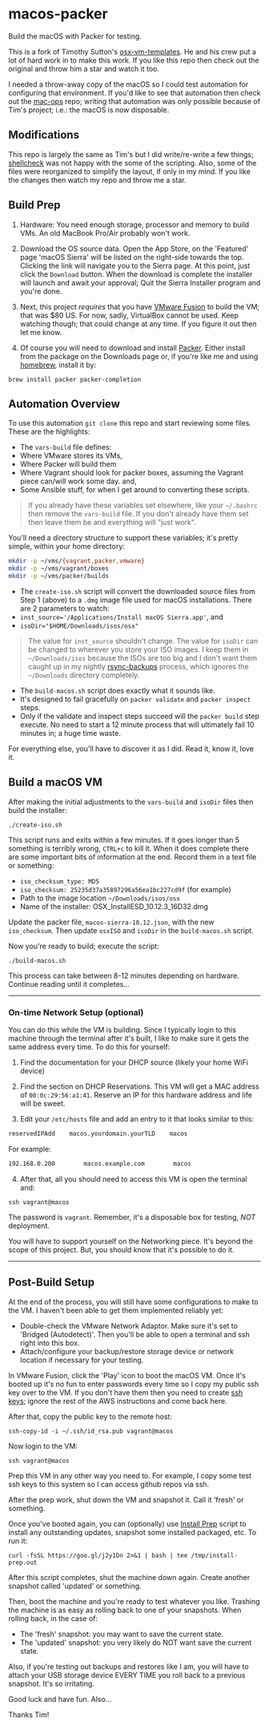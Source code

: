 # macos-packer
Build the macOS with Packer for testing.

This is a fork of Timothy Sutton's [osx-vm-templates]. He and his crew put a lot of hard work in to make this work. If you like this repo then check out the original and throw him a star and watch it too. 

I needed a throw-away copy of the macOS so I could test automation for configuring that environment. If you'd like to see that automation then check out the [mac-ops] repo; writing that automation was only possible because of Tim's project; i.e.: the macOS is now disposable.

## Modifications
This repo is largely the same as Tim's but I did write/re-write a few things; [shellcheck] was not happy with the some of the scripting. Also, some of the files were reorganized to simplify the layout, if only in my mind. If you like the changes then watch my repo and throw me a star.

## Build Prep
1) Hardware: You need enough storage, processor and memory to build VMs. An old MacBook Pro/Air probably won't work.

2) Download the OS source data. Open the App Store, on the 'Featured' page 'macOS Sierra' will be listed on the right-side towards the top. Clicking the link will navigate you to the Sierra page. At this point, just click the `Download` button. When the download is complete the installer will launch and await your approval; Quit the Sierra Installer program and you're done. 

3) Next, this project _requires_ that you have [VMware Fusion] to build the VM; that was $80 US. For now, sadly, VirtualBox cannot be used. Keep watching though; that could change at any time. If you figure it out then let me know.

4) Of course you will need to download and install [Packer]. Either install from the package on the Downloads page or, if you're like me and using [homebrew], install it by:

`brew install packer packer-completion`

## Automation Overview
To use this automation `git clone` this repo and start reviewing some files. These are the highlights:

* The `vars-build` file defines:
 * Where VMware stores its VMs, 
 * Where Packer will build them
 * Where Vagrant should look for packer boxes, assuming the Vagrant piece can/will work some day. and,
 * Some Ansible stuff, for when I get around to converting these scripts.
 
 > If you already have these variables set elsewhere, like your `~/.bashrc` then remove the `vars-build` file. If you don't already have them set then leave them be and everything will "just work". 

You'll need a directory structure to support these variables; it's pretty simple, within your home directory:

```bash
mkdir -p ~/vms/{vagrant,packer,vmware}
mkdir -p ~/vms/vagrant/boxes
mkdir -p ~/vms/packer/builds
```


* The `create-iso.sh` script will convert the downloaded source files from Step 1 (above) to a `.dmg` image file used for macOS installations. There are 2 parameters to watch:
 * `inst_source='/Applications/Install macOS Sierra.app'`, and
 * `isoDir="$HOME/Downloads/isos/osx"`

> The value for `inst_source` shouldn't change. The value for `isoDir` can be changed to wherever you store your ISO images. I keep them in `~/Downloads/isos` because the ISOs are too big and I don't want them caught up in my nightly [rsync-backups] process, which ignores the `~/Downloads` directory completely.  

* The `build-macos.sh` script does exactly what it sounds like.
 * It's designed to fail gracefully on `packer validate` and `packer inspect` steps.
 * Only if the validate and inspect steps succeed will the `packer build` step execute. No need to start a 12 minute process that will ultimately fail 10 minutes in; a huge time waste.

For everything else, you'll have to discover it as I did. Read it, know it, love it.

## Build a macOS VM
After making the initial adjustments to the `vars-build` and `isoDir` files then build the installer:

`./create-iso.sh` 

This script runs and exits within a few minutes. If it goes longer than 5 something is terribly wrong, `CTRL+c` to kill it. When it does complete there are some important bits of information at the end. Record them in a text file or something:

* `iso_checksum_type: MD5`
* `iso_checksum: 25235d37a35897296a56ea1bc227cd9f` (for example)
* Path to the image location `~/Downloads/isos/osx`
* Name of the installer: OSX_InstallESD_10.12.3_16D32.dmg

Update the packer file, `macos-sierra-10.12.json`, with the new `iso_checksum`. Then update `osxISO` and `isoDir` in the `build-macos.sh` script.

Now you're ready to build; execute the script:

`./build-macos.sh`

This process can take between 8-12 minutes depending on hardware. Continue reading until it completes...

***

### On-time Network Setup (optional)
You can do this while the VM is building. Since I typically login to this machine through the terminal after it's built, I like to make sure it gets the same address every time. To do this for yourself:

1) Find the documentation for your DHCP source (likely your home WiFi device) 

2) Find the section on DHCP Reservations. This VM will get a MAC address of `00:0c:29:56:a1:41`. Reserve an IP for this hardware address and life will be sweet.

3) Edit your `/etc/hosts` file and add an entry to it that looks similar to this:

```bash
reservedIPAdd    macos.yourdomain.yourTLD    macos
```

For example:

```bash
192.168.0.200        macos.example.com        macos
```

4) After that, all you should need to access this VM is open the terminal and:

`ssh vagrant@macos`

The password is `vagrant`. Remember, it's a disposable box for testing, _NOT_ deployment.

You will have to support yourself on the Networking piece. It's beyond the scope of this project. But, you should know that it's possible to do it.
***


## Post-Build Setup
At the end of the process, you will still have some configurations to make to the VM. I haven't been able to get them implemented reliably yet:

* Double-check the VMware Network Adaptor. Make sure it's set to 'Bridged (Autodetect)'. Then you'll be able to open a terminal and ssh right into this box.
* Attach/configure your backup/restore storage device or network location if necessary for your testing.

In VMware Fusion, click the 'Play' icon to boot the macOS VM. Once it's booted up it's no fun to enter passwords every time so I copy my public ssh key over to the VM. If you don't have them then you need to create [ssh keys]; ignore the rest of the AWS instructions and come back here. 

After that, copy the public key to the remote host:

`ssh-copy-id -i ~/.ssh/id_rsa.pub vagrant@macos`

Now login to the VM:

`ssh vagrant@macos`

Prep this VM in any other way you need to. For example, I copy some test ssh keys to this system so I can access github repos via ssh.

After the prep work, shut down the VM and snapshot it. Call it 'fresh' or something.

Once you've booted again, you can (optionally) use [Install Prep] script to install any outstanding updates, snapshot some installed packaged, etc. To run it:

`curl -fsSL https://goo.gl/j2y1Dn 2>&1 | bash | tee /tmp/install-prep.out`

After this script completes, shut the machine down again. Create another snapshot called 'updated' or something. 

Then, boot the machine and you're ready to test whatever you like. Trashing the machine is as easy as rolling back to one of your snapshots. When rolling back, in the case of:

* The 'fresh' snapshot: you may want to save the current state.
* The 'updated' snapshot: you very likely do NOT want save the current state.

Also, if you're testing out backups and restores like I am, you will have to attach your USB storage device EVERY TIME you roll back to a previous snapshot. It's so irritating.

Good luck and have fun. Also...

Thanks Tim!

[osx-vm-templates]:https://github.com/timsutton/osx-vm-templates
[shellcheck]:https://github.com/koalaman/shellcheck
[mac-ops]:https://github.com/todd-dsm/mac-ops
[VMware Fusion]:http://store.vmware.com/store/vmware/en_US/DisplayProductDetailsPage/ThemeID.2485600/productID.323689100
[Packer]:https://www.packer.io/
[homebrew]:https://brew.sh/
[rsync-backups]:https://github.com/todd-dsm/rsync-backups
[ssh keys]:https://github.com/todd-dsm/mac-ops/wiki/Install-awscli#openssh-keys
[Install Prep]:https://github.com/todd-dsm/mac-ops/wiki/Install-Prep